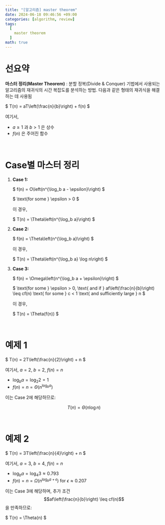 ```yaml
---
title: "[알고리즘] master theorem"
date: 2024-06-18 09:46:56 +09:00
categories: [algorithm, review]
tags:
  [
    master theorem
  ]
math: true
---
```


# **선요약**

**마스터 정리(Master Theorem)** : 분할 정복(Divide & Conquer) 기법에서 사용되는 알고리즘의 재귀식의 시간 복잡도를 분석하는 방법. 다음과 같은 형태의 재귀식을 해결하는 데 사용됨

$
T(n) = aT\left(\frac{n}{b}\right) + f(n) 
$

여기서,
- $a \geq 1$ 과 $b > 1$ 은 상수
- $f(n)$ 은 주어진 함수

<br/>

# **Case별 마스터 정리**

1. **Case 1:**

   $
   f(n) = O\left(n^{\log_b a - \epsilon}\right) 
   $

   $
   \text{for some } \epsilon > 0 
   $

   이 경우,

   $
   T(n) = \Theta\left(n^{\log_b a}\right) 
   $

2. **Case 2:**

   $
   f(n) = \Theta\left(n^{\log_b a}\right) 
   $

   이 경우,

   $
   T(n) = \Theta\left(n^{\log_b a} \log n\right) 
   $

3. **Case 3:**

   $
   f(n) = \Omega\left(n^{\log_b a + \epsilon}\right) 
   $

   $
   \text{for some } \epsilon > 0, \text{ and if } af\left(\frac{n}{b}\right) \leq cf(n) \text{ for some } c < 1 \text{ and sufficiently large } n 
   $

   이 경우,

   $
   T(n) = \Theta(f(n)) 
   $

<br/>

# **예제 1**

$
T(n) = 2T\left(\frac{n}{2}\right) + n 
$

여기서, $a = 2$, $b = 2$, $f(n) = n$

- $\log_b a = \log_2 2 = 1$
- $f(n) = n = \Theta(n^{\log_b a})$

이는 Case 2에 해당하므로:

$$
T(n) = \Theta(n \log n) 
$$

<br/>

# **예제 2**

$
T(n) = 3T\left(\frac{n}{4}\right) + n 
$

여기서, $a = 3$, $b = 4$, $f(n) = n$

- $\log_b a = \log_4 3 \approx 0.793$
- $f(n) = n = \Omega(n^{\log_b a + \epsilon}) \text{ for } \epsilon \approx 0.207$

이는 Case 3에 해당하며, 추가 조건 $$af\left(\frac{n}{b}\right) \leq cf(n)$$을 만족하므로:

$
T(n) = \Theta(n) 
$
